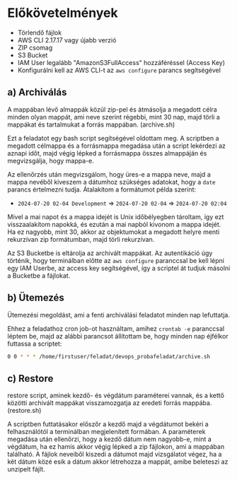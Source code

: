 # Előkövetelmények

- Törlendő fájlok
- AWS CLI 2.17.17 vagy újabb verzió
- ZIP csomag
- S3 Bucket
- IAM User legalább "AmazonS3FullAccess" hozzáféréssel (Access Key)
- Konfigurálni kell az AWS CLI-t az `aws configure` parancs segítségével

## a) Archiválás

A mappában lévő almappák közül zip-pel és átmásolja a megadott célra minden olyan mappát, ami neve szerint régebbi, mint 30 nap, majd törli a mappákat és tartalmukat a forrás mappában. (archive.sh)

Ezt a feladatot egy bash script segítségével oldottam meg. A scriptben a megadott célmappa és a forrásmappa megadása után a script lekérdezi az aznapi időt, majd végig lépked a forrásmappa összes almappáján és megvizsgálja, hogy mappa-e.

Az ellenőrzés után megvizsgálom, hogy üres-e a mappa neve, majd a mappa nevéből kiveszem a dátumhoz szükséges adatokat, hogy a `date` parancs értelmezni tudja. Átalakítom a formátumot példa szerint:
- `2024-07-20 02-04 Development` => `2024-07-20 02-04` => `2024-07-20 02:04`

Mivel a mai napot és a mappa idejét is Unix időbélyegben tároltam, így ezt visszaalakítom napokká, és ezután a mai napból kivonom a mappa idejét. Ha ez nagyobb, mint 30, akkor az objektumokat a megadott helyre menti rekurzívan zip formátumban, majd törli rekurzívan.

Az S3 Bucketbe is eltárolja az archivált mappákat. Az autentikáció úgy történik, hogy terminálban előtte az `aws configure` paranccsal be kell lépni egy IAM Userbe, az access key segítségével, így a scriptel át tudjuk másolni a Bucketbe a fájlokat.

## b) Ütemezés

Ütemezési megoldást, ami a fenti archiválási feladatot minden nap lefuttatja.

Ehhez a feladathoz cron job-ot használtam, amihez `crontab -e` paranccsal léptem be, majd az alábbi parancsot állítottam be, hogy minden nap éjfélkor futtassa a scriptet:
```bash
0 0 * * * /home/firstuser/feladat/devops_probafeladat/archive.sh
```
## c) Restore

restore script, aminek kezdő- és végdátum paraméterei vannak, és a kettő közötti archivált mappákat visszamozgatja az eredeti forrás mappába. (restore.sh)

A scriptben futtatásakor előszőr a kezdő majd a végdátumot bekéri a felhasználótól a terminálban megjelenített formában. A paraméterek megadása után ellenőrzi, hogy a kezdő dátum nem nagyobb-e, mint a végdátum, ha ez hamis akkor végig lépked a zip fájlokon, ami a mappában található. A fájlok neveiből kiszedi a dátumot majd vizsgálatot végez, ha a két dátum közé esik a dátum akkor létrehozza a mappát, amibe beleteszi az unzipelt fájlt.


